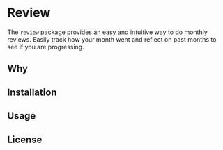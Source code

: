 # Review

The `review` package provides an easy and intuitive way to do monthly reviews. Easily track how your month went and reflect on past months to see if you are progressing.

## Why

## Installation

## Usage

## License